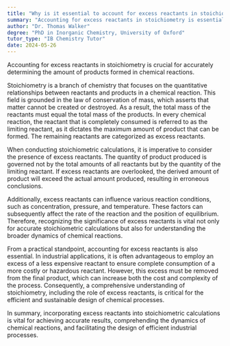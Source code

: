 ```yaml
---
title: "Why is it essential to account for excess reactants in stoichiometry?"
summary: "Accounting for excess reactants in stoichiometry is essential to accurately calculate the amount of products formed."
author: "Dr. Thomas Walker"
degree: "PhD in Inorganic Chemistry, University of Oxford"
tutor_type: "IB Chemistry Tutor"
date: 2024-05-26
---
```


Accounting for excess reactants in stoichiometry is crucial for accurately determining the amount of products formed in chemical reactions.

Stoichiometry is a branch of chemistry that focuses on the quantitative relationships between reactants and products in a chemical reaction. This field is grounded in the law of conservation of mass, which asserts that matter cannot be created or destroyed. As a result, the total mass of the reactants must equal the total mass of the products. In every chemical reaction, the reactant that is completely consumed is referred to as the limiting reactant, as it dictates the maximum amount of product that can be formed. The remaining reactants are categorized as excess reactants.

When conducting stoichiometric calculations, it is imperative to consider the presence of excess reactants. The quantity of product produced is governed not by the total amounts of all reactants but by the quantity of the limiting reactant. If excess reactants are overlooked, the derived amount of product will exceed the actual amount produced, resulting in erroneous conclusions.

Additionally, excess reactants can influence various reaction conditions, such as concentration, pressure, and temperature. These factors can subsequently affect the rate of the reaction and the position of equilibrium. Therefore, recognizing the significance of excess reactants is vital not only for accurate stoichiometric calculations but also for understanding the broader dynamics of chemical reactions.

From a practical standpoint, accounting for excess reactants is also essential. In industrial applications, it is often advantageous to employ an excess of a less expensive reactant to ensure complete consumption of a more costly or hazardous reactant. However, this excess must be removed from the final product, which can increase both the cost and complexity of the process. Consequently, a comprehensive understanding of stoichiometry, including the role of excess reactants, is critical for the efficient and sustainable design of chemical processes.

In summary, incorporating excess reactants into stoichiometric calculations is vital for achieving accurate results, comprehending the dynamics of chemical reactions, and facilitating the design of efficient industrial processes.
    